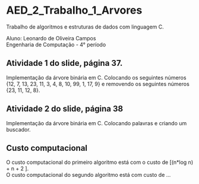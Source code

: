 # AED_2_Trabalho_1_Arvores
Trabalho de algoritmos e estruturas de dados com linguagem C.

Aluno: Leonardo de Oliveira Campos<br>
Engenharia de Computação - 4° período<br>

<h2>
 Atividade 1 do slide, página 37.
</h2>
Implementação da árvore binária em C. Colocando os seguintes números {12, 7, 13, 23, 11, 3, 4, 8, 10, 99, 1, 17, 9} e
removendo os seguintes números {23, 11, 12, 8}.

<h2>
 Atividade 2 do slide, página 38
</h2>
Implementação da árvore binária em C. Colocando palavras e criando um buscador.


<h2> Custo computacional </h2>
O custo computacional do primeiro algoritmo está com o custo de [(n*log n) + n + 2 ]. <br>
O custo computacional do segundo algoritmo está com custo de ...
